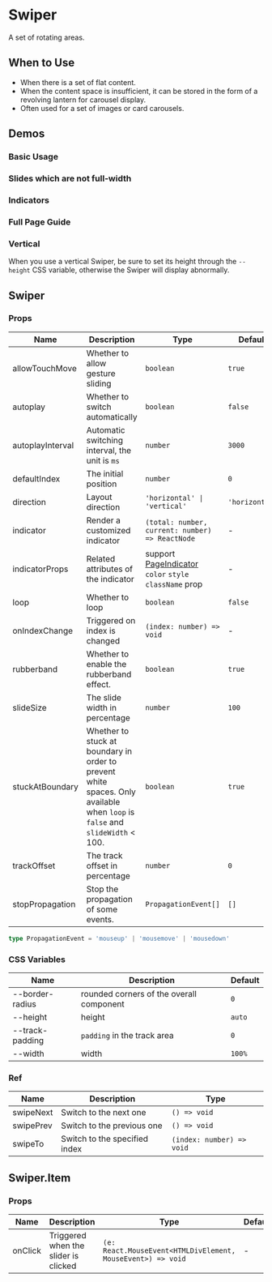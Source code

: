 # Swiper

A set of rotating areas.

## When to Use

- When there is a set of flat content.
- When the content space is insufficient, it can be stored in the form of a revolving lantern for carousel display.
- Often used for a set of images or card carousels.

## Demos

### Basic Usage

<code src="./demos/demo1.tsx"></code>

### Slides which are not full-width

<code src="./demos/demo4.tsx"></code>

### Indicators

<code src="./demos/demo2.tsx"></code>

### Full Page Guide

<code src="./demos/demo3.tsx"></code>

### Vertical

When you use a vertical Swiper, be sure to set its height through the `--height` CSS variable, otherwise the Swiper will display abnormally.

<code src="./demos/demo5.tsx"></code>

<code src="./demos/demo6.tsx" debug></code>

<code src="./demos/demo7.tsx" debug></code>

## Swiper

### Props

| Name | Description | Type | Default |
| --- | --- | --- | --- |
| allowTouchMove | Whether to allow gesture sliding | `boolean` | `true` |
| autoplay | Whether to switch automatically | `boolean` | `false` |
| autoplayInterval | Automatic switching interval, the unit is `ms` | `number` | `3000` |
| defaultIndex | The initial position | `number` | `0` |
| direction | Layout direction | `'horizontal' \| 'vertical'` | `'horizontal'` |
| indicator | Render a customized indicator | `(total: number, current: number) => ReactNode` | - |
| indicatorProps | Related attributes of the indicator | support [PageIndicator](/components/page-indicator) `color` `style` `className` prop | - |
| loop | Whether to loop | `boolean` | `false` |
| onIndexChange | Triggered on index is changed | `(index: number) => void` | - |
| rubberband | Whether to enable the rubberband effect. | `boolean` | `true` |
| slideSize | The slide width in percentage | `number` | `100` |
| stuckAtBoundary | Whether to stuck at boundary in order to prevent white spaces. Only available when `loop` is `false` and `slideWidth` < 100. | `boolean` | `true` |
| trackOffset | The track offset in percentage | `number` | `0` |
| stopPropagation | Stop the propagation of some events. | `PropagationEvent[]` | `[]` |

```ts
type PropagationEvent = 'mouseup' | 'mousemove' | 'mousedown'
```

### CSS Variables

| Name            | Description                              | Default |
| --------------- | ---------------------------------------- | ------- |
| --border-radius | rounded corners of the overall component | `0`     |
| --height        | height                                   | `auto`  |
| --track-padding | `padding` in the track area              | `0`     |
| --width         | width                                    | `100%`  |

### Ref

| Name      | Description                   | Type                      |
| --------- | ----------------------------- | ------------------------- |
| swipeNext | Switch to the next one        | `() => void`              |
| swipePrev | Switch to the previous one    | `() => void`              |
| swipeTo   | Switch to the specified index | `(index: number) => void` |

## Swiper.Item

### Props

| Name | Description | Type | Default |
| --- | --- | --- | --- |
| onClick | Triggered when the slider is clicked | `(e: React.MouseEvent<HTMLDivElement, MouseEvent>) => void` | - |
